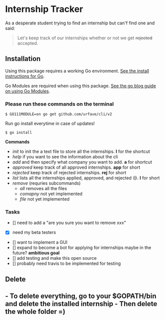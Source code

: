 
<h1>Internship Tracker</h1>

As a desperate student trying to find an internship but can'f find one and said:

> Let's keep track of our internships
> whether or not we get ~~rejected~~ accepted.

## Installation

Using this package requires a working Go environment. [See the install instructions for Go](http://golang.org/doc/install.html).

Go Modules are required when using this package. [See the go blog guide on using Go Modules](https://blog.golang.org/using-go-modules).

### Please run these commands on the terminal

```
$ GO111MODULE=on go get github.com/urfave/cli/v2
```
Run go install everytime in case of updates!
```
$ go install
```
**Commands**
  * _init_ to init the a text file to store all the internships. **l** for the shortcut
  * _help_ if you want to see the information about the cli 
  * _add_ and then specify what company you want to add. **a** for shortcut
  * _approved_ keep track of all approved internships. **app** for short
  * _rejected_ keep track of rejected internships. **rej** for short
  * _list_ lists all the internships applied, approved, and rejected :unamused:. **l** for short
  * _remove_ (requries subcommands)
    * _all_ removes all the files
    * _comapny_ not yet implemented
    * _file_ not yet implemented
    
    
### Tasks

- [] need to add a "are you sure you want to remove xxx"  
- [x] need my beta testers
- [] want to implement a GUI
- [] expand to become a bot for applying for internships maybe in the future? **ambitious goal**
- [] add testing and make this open source
- [] probably need travis to be implemented for testing


<h2>Delete<h2>
- To delete everything, go to your $GOPATH/bin and delete the installed internship
- Then delete the whole folder =)
